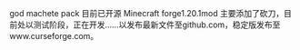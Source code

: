god machete pack 目前已开源 Minecraft forge1.20.1mod 主要添加了砍刀，目前处以测试阶段，正在开发……以发布最新文件至github.com，稳定版发布至www.curseforge.com。
